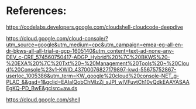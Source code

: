 # References:

https://codelabs.developers.google.com/cloudshell-cloudcode-deepdive

https://cloud.google.com/cloud-console/?utm_source=google&utm_medium=cpc&utm_campaign=emea-eg-all-en-dr-bkws-all-all-trial-e-gcp-1605140&utm_content=text-ad-none-any-DEV_c-CRE_574560750417-ADGP_Hybrid%20%7C%20BKWS%20-%20EXA%20%7C%20Txt%20~%20Management%20Tools%20~%20Cloud%20Console%23v1-KWID_43700076827179897-kwd-55675752867-userloc_1005386&utm_term=KW_google%20cloud%20console-NET_g-PLAC_&&gad=1&gclid=EAIaIQobChMIzZj_sJPl_wIVFuvtCh10vQdkEAAYASAAEgKQ-PD_BwE&gclsrc=aw.ds

https://cloud.google.com/shell

